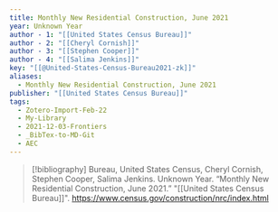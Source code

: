 ```yaml
---
title: Monthly New Residential Construction, June 2021
year: Unknown Year
author - 1: "[[United States Census Bureau]]"
author - 2: "[[Cheryl Cornish]]"
author - 3: "[[Stephen Cooper]]"
author - 4: "[[Salima Jenkins]]"
key: "[[@United-States-Census-Bureau2021-zk]]"
aliases:
  - Monthly New Residential Construction, June 2021
publisher: "[[United States Census Bureau]]"
tags:
  - Zotero-Import-Feb-22
  - My-Library
  - 2021-12-03-Frontiers
  - _BibTex-to-MD-Git
  - AEC
---
```


> [!bibliography]
> Bureau, United States Census, Cheryl Cornish, Stephen Cooper, Salima Jenkins. Unknown Year. “Monthly New Residential Construction, June 2021.” "[[United States Census Bureau]]". https://www.census.gov/construction/nrc/index.html